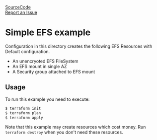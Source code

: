 [SourceCode](https://github.com/nclouds/terraform-aws-efs/tree/master/examples/simple)   
[Report an Issue](https://github.com/nclouds/terraform-aws-efs/issues)

# Simple EFS example

Configuration in this directory creates the following EFS Resources with Default configuration.
- An unencryoted EFS FileSystem
- An EFS mount in single AZ
- A Security group attached to EFS mount

## Usage

To run this example you need to execute:

```bash
$ terraform init
$ terraform plan
$ terraform apply
```

Note that this example may create resources which cost money. Run `terraform destroy` when you don't need these resources.
